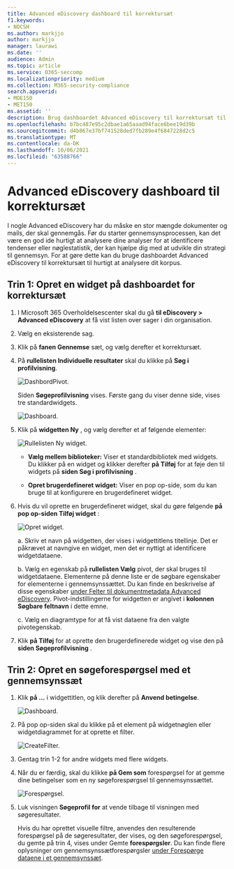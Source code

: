 ```yaml
---
title: Advanced eDiscovery dashboard til korrektursæt
f1.keywords:
- NOCSH
ms.author: markjjo
author: markjjo
manager: laurawi
ms.date: ''
audience: Admin
ms.topic: article
ms.service: O365-seccomp
ms.localizationpriority: medium
ms.collection: M365-security-compliance
search.appverid:
- MOE150
- MET150
ms.assetid: ''
description: Brug dashboardet Advanced eDiscovery til korrektursæt til hurtigt at analysere dine analyser for at identificere tendenser eller nøglestatistik, der kan hjælpe dig med at udvikle din strategi til gennemsyn.
ms.openlocfilehash: b7bc487e95c2dbae1a65aaad94face6bee19d39b
ms.sourcegitcommit: d4b867e37bf741528ded7fb289e4f6847228d2c5
ms.translationtype: MT
ms.contentlocale: da-DK
ms.lasthandoff: 10/06/2021
ms.locfileid: "63588766"
---
```

# <a name="advanced-ediscovery-dashboard-for-review-sets"></a>Advanced eDiscovery dashboard til korrektursæt

I nogle Advanced eDiscovery har du måske en stor mængde dokumenter og mails, der skal gennemgås. Før du starter gennemsynsprocessen, kan det være en god ide hurtigt at analysere dine analyser for at identificere tendenser eller nøglestatistik, der kan hjælpe dig med at udvikle din strategi til gennemsyn. For at gøre dette kan du bruge dashboardet Advanced eDiscovery til korrektursæt til hurtigt at analysere dit korpus.

## <a name="step-1-create-a-widget-on-the-review-set-dashboard"></a>Trin 1: Opret en widget på dashboardet for korrektursæt

1. I Microsoft 365 Overholdelsescenter skal du gå **til eDiscovery > Advanced eDiscovery** at få vist listen over sager i din organisation.
  
2. Vælg en eksisterende sag.
  
3. Klik på **fanen Gennemse** sæt, og vælg derefter et korrektursæt.
  
4. På **rullelisten Individuelle resultater** skal du klikke på **Søg i profilvisning**. 

   ![DashbordPivot.](../media/dashboardpivot.png)

   Siden **Søgeprofilvisning** vises. Første gang du viser denne side, vises tre standardwidgets.

   ![Dashboard.](../media/dashboardonly.png)
  
5. Klik på **widgetten Ny** , og vælg derefter et af følgende elementer:

   ![Rullelisten Ny widget.](../media/NewWidgetDropdownBox.png)

   - **Vælg mellem biblioteker:** Viser et standardbibliotek med widgets. Du klikker på en widget og klikker derefter **på Tilføj** for at føje den til widgets på **siden Søg i profilvisning** .
  
   - **Opret brugerdefineret widget:** Viser en pop op-side, som du kan bruge til at konfigurere en brugerdefineret widget. 

6. Hvis du vil oprette en brugerdefineret widget, skal du gøre følgende **på pop op-siden Tilføj widget** :

   ![Opret widget.](../media/addwidget.png)

    a. Skriv et navn på widgetten, der vises i widgettitlens titellinje. Det er påkrævet at navngive en widget, men det er nyttigt at identificere widgetdataene.

    b. Vælg en egenskab på **rullelisten Vælg** pivot, der skal bruges til widgetdataene. Elementerne på denne liste er de søgbare egenskaber for elementerne i gennemsynssættet. Du kan finde en beskrivelse af disse egenskaber [under Felter til dokumentmetadata Advanced eDiscovery](document-metadata-fields-in-Advanced-eDiscovery.md). Pivot-indstillingerne for widgetten er angivet i **kolonnen Søgbare feltnavn** i dette emne.

    c. Vælg en diagramtype for at få vist dataene fra den valgte pivotegenskab.

  6. Klik **på Tilføj** for at oprette den brugerdefinerede widget og vise den på **siden Søgeprofilvisning** .

## <a name="step-2-create-a-review-set-search-query"></a>Trin 2: Opret en søgeforespørgsel med et gennemsynssæt

1. Klik **på ...** i widgettitlen, og klik derefter på **Anvend betingelse**.

   ![Dashboard.](../media/searchprofilehome.png)

2. På pop op-siden skal du klikke på et element på widgetnøglen eller widgetdiagrammet for at oprette et filter.

   ![CreateFilter.](../media/applyconditionfilter.png)

3. Gentag trin 1-2 for andre widgets med flere widgets. 

4. Når du er færdig, skal du klikke **på Gem som** forespørgsel for at gemme dine betingelser som en ny søgeforespørgsel til gennemsynssættet.

   ![Forespørgsel.](../media/savequery.png)

5. Luk visningen **Søgeprofil for** at vende tilbage til visningen med søgeresultater.

   Hvis du har oprettet visuelle filtre, anvendes den resulterende forespørgsel på de søgeresultater, der vises, og den søgeforespørgsel, du gemte på trin 4, vises under Gemte **forespørgsler**. Du kan finde flere oplysninger om gennemsynssætforespørgsler [under Forespørge dataene i et gennemsynssæt](review-set-search.md).
